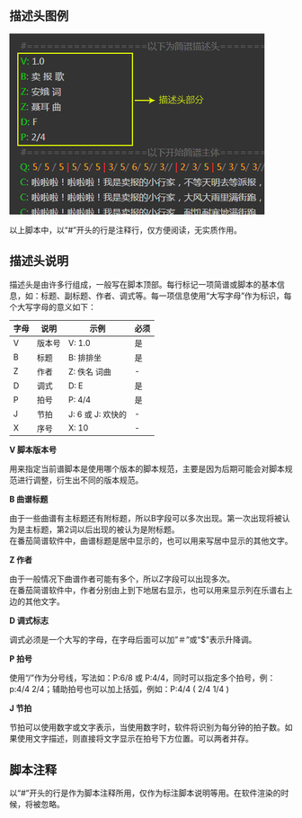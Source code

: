 ## 描述头图例

![](images/201503/25/5512720d865bd.jpg)

以上脚本中，以“#”开头的行是注释行，仅方便阅读，无实质作用。

## 描述头说明

描述头是由许多行组成，一般写在脚本顶部。每行标记一项简谱或脚本的基本信息，如：标题、副标题、作者、调式等。每一项信息使用“大写字母”作为标识，每个大写字母的意义如下：

字母| 说明| 示例| 必须
---|---|---|---
V| 版本号| V: 1.0| 是
B| 标题| B: 排排坐| 是
Z| 作者| Z: 佚名 词曲| -
D| 调式| D: E| 是
P| 拍号| P: 4/4| 是
J| 节拍| J: 6 或 J: 欢快的| -
X| 序号| X: 10 | -

 **V 脚本版本号**

用来指定当前谱脚本是使用哪个版本的脚本规范，主要是因为后期可能会对脚本规范进行调整，衍生出不同的版本规范。

 **B 曲谱标题**

由于一些曲谱有主标题还有附标题，所以B字段可以多次出现。第一次出现将被认为是主标题，第2词以后出现的被认为是附标题。  
在番茄简谱软件中，曲谱标题是居中显示的，也可以用来写居中显示的其他文字。

 **Z 作者**

由于一般情况下曲谱作者可能有多个，所以Z字段可以出现多次。  
在番茄简谱软件中，作者分别由上到下地居右显示，也可以用来显示列在乐谱右上边的其他文字。

 **D 调式标志**

调式必须是一个大写的字母，在字母后面可以加”＃”或“$”表示升降调。

 **P 拍号**

使用“/”作为分号线，写法如：P:6/8  或  P:4/4，同时可以指定多个拍号，例：p:4/4 2/4；辅助拍号也可以加上括弧，例如：P:4/4 (
2/4 1/4 )

 **J 节拍**

节拍可以使用数字或文字表示，当使用数字时，软件将识别为每分钟的拍子数。如果使用文字描述，则直接将文字显示在拍号下方位置。可以两者并存。

## 脚本注释  

以“#”开头的行是作为脚本注释所用，仅作为标注脚本说明等用。在软件渲染的时候，将被忽略。

